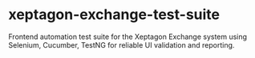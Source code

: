 # xeptagon-exchange-test-suite
Frontend automation test suite for the Xeptagon Exchange system using Selenium, Cucumber, TestNG for reliable UI validation and reporting.
